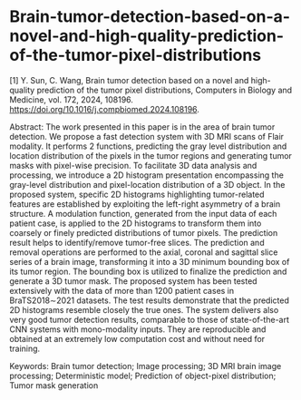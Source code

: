 # Brain-tumor-detection-based-on-a-novel-and-high-quality-prediction-of-the-tumor-pixel-distributions

[1] Y. Sun, C. Wang, Brain tumor detection based on a novel and high-quality prediction of the tumor pixel distributions, Computers in Biology and Medicine, vol. 172, 2024, 108196. https://doi.org/10.1016/j.compbiomed.2024.108196.

Abstract: The work presented in this paper is in the area of brain tumor detection. We propose a fast detection system with 3D MRI scans of Flair modality. It performs 2 functions, predicting the gray level distribution and location distribution of the pixels in the tumor regions and generating tumor masks with pixel-wise precision. To facilitate 3D data analysis and processing, we introduce a 2D histogram presentation encompassing the gray-level distribution and pixel-location distribution of a 3D object. In the proposed system, specific 2D histograms highlighting tumor-related features are established by exploiting the left-right asymmetry of a brain structure. A modulation function, generated from the input data of each patient case, is applied to the 2D histograms to transform them into coarsely or finely predicted distributions of tumor pixels. The prediction result helps to identify/remove tumor-free slices. The prediction and removal operations are performed to the axial, coronal and sagittal slice series of a brain image, transforming it into a 3D minimum bounding box of its tumor region. The bounding box is utilized to finalize the prediction and generate a 3D tumor mask. The proposed system has been tested extensively with the data of more than 1200 patient cases in BraTS2018∼2021 datasets. The test results demonstrate that the predicted 2D histograms resemble closely the true ones. The system delivers also very good tumor detection results, comparable to those of state-of-the-art CNN systems with mono-modality inputs. They are reproducible and obtained at an extremely low computation cost and without need for training.

Keywords: Brain tumor detection; Image processing; 3D MRI brain image processing; Deterministic model; Prediction of object-pixel distribution; Tumor mask generation
